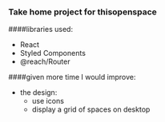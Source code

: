 ### Take home project for thisopenspace
####libraries used:
 - React
 - Styled Components
 - @reach/Router

####given more time I would improve:
 - the design:
    - use icons
    - display a grid of spaces on desktop